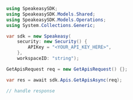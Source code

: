 <!-- Start SDK Example Usage [usage] -->
```csharp
using SpeakeasySDK;
using SpeakeasySDK.Models.Shared;
using SpeakeasySDK.Models.Operations;
using System.Collections.Generic;

var sdk = new Speakeasy(
    security: new Security() {
        APIKey = "<YOUR_API_KEY_HERE>",
    },
    workspaceID: "string");

GetApisRequest req = new GetApisRequest() {};

var res = await sdk.Apis.GetApisAsync(req);

// handle response
```
<!-- End SDK Example Usage [usage] -->